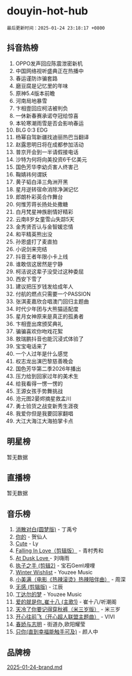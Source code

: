 # douyin-hot-hub

`最后更新时间：2025-01-24 23:18:17 +0800`

## 抖音热榜

1. OPPO发声回应陈震泄密新机
1. 中国网络视听盛典正在热播中
1. 春运谨防诈骗套路
1. 磨豆腐是记忆里的年味
1. 原神5.4版本前瞻
1. 河南局地暴雪
1. 卞相壹回应柯洁被判负
1. 一休新春赛承诺夺冠给惊喜
1. 本轮寒潮雨雪是否会影响春运
1. BLG 0:3 EDG
1. 杨幂自驾新疆找迪丽热巴当翻译
1. 赵露思明日将在成都参加活动
1. 普京开会到一半请假接电话
1. 沙特为何将向美投资6千亿美元
1. 国色芳华李幼贞害人终害己
1. 鞠婧祎何谓妖
1. 黄子韬白泽三角洲开黑
1. 星月逆转宿命消除净渊记忆
1. 郎朗朴彩英合作舞台
1. 何惟芳蒋长扬处处撒糖
1. 白月梵星神族剧情好精彩
1. 云南8岁女童雪山失踪5天
1. 金秀贤否认与金智媛恋情
1. 和平精英熊出没
1. 孙恩盛打了麦直拍
1. 小说剑来完结
1. 抖音王者年限小卡上线
1. 谁敢信这居然是宁静
1. 柯洁说这辈子没受过这种委屈
1. 西安下雪了
1. 建议把压岁钱发给成年人
1. 付航的燃点只需要一个PASSION
1. 张淇麦嘉欣合唱澳门回归主题曲
1. 时代少年团与大熊猫适配度
1. 星月女神原来是真正的孤勇者
1. 卞相壹出席颁奖典礼
1. 骗骗喜欢你吻戏花絮
1. 敖瑞鹏抖音也能沉浸式体验了
1. 宝宝电话来了
1. 一个人过年是什么感觉
1. 权志龙出演巴黎慈善晚会
1. 国色芳华第二季2026年播出
1. 压力给到回家过年的美术生
1. 给我看得一愣一愣的
1. 王源女孩手势舞挑战
1. 沧元图2晏烬摘星救孟川
1. 勇士验货之战变新秀生涯夜
1. 我爱你但是我要回家翻唱
1. 大江大海江大海拍掌卡点

## 明星榜

暂无数据

## 直播榜

暂无数据

## 音乐榜

1. [消散对白(圆梦版)](https://sf5-hl-cdn-tos.douyinstatic.com/obj/tos-cn-ve-2774/og4jB5I5IizzoZVAAAzWgBMAsMDWoArfwBOiFs) - 丁禹兮
1. [你的](https://sf5-hl-cdn-tos.douyinstatic.com/obj/tos-cn-ve-2774/oYuIeKf42jB7sEV6B2upMdpYAgfrQWj0FeRegh) - 贺仙人
1. [Cute](https://sf5-hl-cdn-tos.douyinstatic.com/obj/tos-cn-ve-2774/o4IbIzHWKAAB4wsS5qMBRiiAlEBGTpQRNfFvuo) - Ly
1. [Falling In Love（剪辑版）](https://sf3-cdn-tos.douyinstatic.com/obj/tos-cn-ve-2774/o8ajpA8zzgBPahbBIO8AcKGBLJezFCRd1wfP9f) - 青村秀和
1. [ At Dusk  Love ](https://sf5-hl-cdn-tos.douyinstatic.com/obj/tos-cn-ve-2774/o8CrpCf5CaYgI4ZrtQgMQAFEfuGqNnRSDQAPBc) - 刘嗨雨
1. [执子之手 (剪辑2)](https://sf5-hl-cdn-tos.douyinstatic.com/obj/tos-cn-ve-2774/oUoZLQjCc31XzqsBnBQUNgeKtYPBcgbFDwtfcu) - 宝石Gem\哩哩
1. [Winter Wishlist](https://sf5-hl-cdn-tos.douyinstatic.com/obj/tos-cn-ve-2774/oIIgUOeamCFCVAzxN6MFRLIBlLGpUqQxeeHrLE) - Youzee Music
1. [小美满（电影《热辣滚烫》热辣陪伴曲）](https://sf5-hl-cdn-tos.douyinstatic.com/obj/tos-cn-ve-2774/o0GAn2lSgfZIDUgtevCGDQYnFg4CwnrBaxbTZL) - 周深
1. [无感 (剪辑版)](https://sf5-hl-cdn-tos.douyinstatic.com/obj/tos-cn-ve-2774/o0eIsUzJBDlQaQFC5OFlgbMEZC1TFYBftOBn6p) - 江辰
1. [丁达尔的梦](https://sf5-hl-cdn-tos.douyinstatic.com/obj/tos-cn-ve-2774/oMU3WirUZBVQkAC9ccG5P2IQirziZM2RTInUY) - Youzee Music
1. [爱的就是你_崔十八 (主歌1)](https://sf5-hl-cdn-tos.douyinstatic.com/obj/tos-cn-ve-2774/oI5BO5DhFZ6UTcNCnZaOCBLtZ7WIMQGfgnXf5E) - 崔十八/听潮阁
1. [天冷了你要记得穿秋裤（米三岁版）](https://sf3-cdn-tos.douyinstatic.com/obj/tos-cn-ve-2774/oQlIwVIDWiZ6BQilAorS7MA0AgCkQDvcZAdm1) - 米三岁
1. [开心往前飞（开心超人联盟主题曲）](https://sf5-hl-cdn-tos.douyinstatic.com/obj/tos-cn-ve-2774/9d8fb7c82cf1421fb93a9fe925275e0a) - VIVI
1. [春娇与志明](https://sf5-hl-cdn-tos.douyinstatic.com/obj/tos-cn-ve-2774/e530d8fceb7044b39707d7f9ff54add1) - 街道办,欧阳耀莹
1. [只你(直到幸福能触手可及)](https://sf5-hl-cdn-tos.douyinstatic.com/obj/tos-cn-ve-2774/o0lBkRDzFTeaVSUz3ZZSCBVtZ5DIMQGfgmEAuE) - 颜人中

## 品牌榜

[2025-01-24-brand.md](2025-01-24-brand.md)
